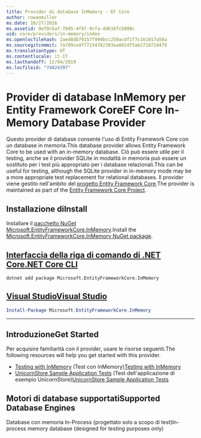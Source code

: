 ```yaml
---
title: Provider di database InMemory - EF Core
author: rowanmiller
ms.date: 10/27/2016
ms.assetid: 9af0cba7-7605-4f8f-9cfa-dd616fcb880c
uid: core/providers/in-memory/index
ms.openlocfilehash: 2aed8db79157f994bcc259acdf1f7c161017a50a
ms.sourcegitcommit: 7a709ce4f77134782393aa802df5ab2718714479
ms.translationtype: HT
ms.contentlocale: it-IT
ms.lasthandoff: 12/04/2019
ms.locfileid: "74824397"
---
```

# <a name="ef-core-in-memory-database-provider"></a><span data-ttu-id="9c84c-102">Provider di database InMemory per Entity Framework Core</span><span class="sxs-lookup"><span data-stu-id="9c84c-102">EF Core In-Memory Database Provider</span></span>

<span data-ttu-id="9c84c-103">Questo provider di database consente l'uso di Entity Framework Core con un database in memoria.</span><span class="sxs-lookup"><span data-stu-id="9c84c-103">This database provider allows Entity Framework Core to be used with an in-memory database.</span></span> <span data-ttu-id="9c84c-104">Ciò può essere utile per il testing, anche se il provider SQLite in modalità in memoria può essere un sostituto per i test più appropriato per i database relazionali.</span><span class="sxs-lookup"><span data-stu-id="9c84c-104">This can be useful for testing, although the SQLite provider in in-memory mode may be a more appropriate test replacement for relational databases.</span></span> <span data-ttu-id="9c84c-105">Il provider viene gestito nell'ambito del [progetto Entity Framework Core](https://github.com/aspnet/EntityFrameworkCore).</span><span class="sxs-lookup"><span data-stu-id="9c84c-105">The provider is maintained as part of the [Entity Framework Core Project](https://github.com/aspnet/EntityFrameworkCore).</span></span>

## <a name="install"></a><span data-ttu-id="9c84c-106">Installazione di</span><span class="sxs-lookup"><span data-stu-id="9c84c-106">Install</span></span>

<span data-ttu-id="9c84c-107">Installare il [pacchetto NuGet Microsoft.EntityFrameworkCore.InMemory](https://www.nuget.org/packages/Microsoft.EntityFrameworkCore.InMemory/).</span><span class="sxs-lookup"><span data-stu-id="9c84c-107">Install the [Microsoft.EntityFrameworkCore.InMemory NuGet package](https://www.nuget.org/packages/Microsoft.EntityFrameworkCore.InMemory/).</span></span>

## <a name="net-core-clitabdotnet-core-cli"></a>[<span data-ttu-id="9c84c-108">Interfaccia della riga di comando di .NET Core</span><span class="sxs-lookup"><span data-stu-id="9c84c-108">.NET Core CLI</span></span>](#tab/dotnet-core-cli)

```dotnetcli
dotnet add package Microsoft.EntityFrameworkCore.InMemory
```

## <a name="visual-studiotabvs"></a>[<span data-ttu-id="9c84c-109">Visual Studio</span><span class="sxs-lookup"><span data-stu-id="9c84c-109">Visual Studio</span></span>](#tab/vs)

``` powershell
Install-Package Microsoft.EntityFrameworkCore.InMemory
```

***

## <a name="get-started"></a><span data-ttu-id="9c84c-110">Introduzione</span><span class="sxs-lookup"><span data-stu-id="9c84c-110">Get Started</span></span>

<span data-ttu-id="9c84c-111">Per acquisire familiarità con il provider, usare le risorse seguenti.</span><span class="sxs-lookup"><span data-stu-id="9c84c-111">The following resources will help you get started with this provider.</span></span>

* <span data-ttu-id="9c84c-112">[Testing with InMemory](../../miscellaneous/testing/in-memory.md) (Test con InMemory)</span><span class="sxs-lookup"><span data-stu-id="9c84c-112">[Testing with InMemory](../../miscellaneous/testing/in-memory.md)</span></span>
* <span data-ttu-id="9c84c-113">[UnicornStore Sample Application Tests](https://github.com/rowanmiller/UnicornStore/blob/master/UnicornStore/src/UnicornStore.Tests/Controllers/ShippingControllerTests.cs) (Test dell'applicazione di esempio UnicornStore)</span><span class="sxs-lookup"><span data-stu-id="9c84c-113">[UnicornStore Sample Application Tests](https://github.com/rowanmiller/UnicornStore/blob/master/UnicornStore/src/UnicornStore.Tests/Controllers/ShippingControllerTests.cs)</span></span>

## <a name="supported-database-engines"></a><span data-ttu-id="9c84c-114">Motori di database supportati</span><span class="sxs-lookup"><span data-stu-id="9c84c-114">Supported Database Engines</span></span>

<span data-ttu-id="9c84c-115">Database con memoria In-Process (progettato solo a scopo di test)</span><span class="sxs-lookup"><span data-stu-id="9c84c-115">In-process memory database (designed for testing purposes only)</span></span>
